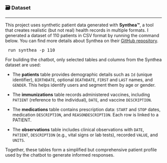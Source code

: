### 🗃️ Dataset
---
This project uses synthetic patient data generated with **Synthea™**, a tool that creates realistic (but not real) health records in multiple formats. I generated a dataset of 110 patients in CSV format by running the command below. You can find more details about Synthea on their [GitHub repository](https://github.com/synthetichealth/synthea).
<pre> run_synthea -p 110 </pre>

For building the chatbot, only selected tables and columns from the Synthea dataset are used:

- The **patients** table provides demographic details such as `Id` (unique identifier), `BIRTHDATE`, optional `DEATHDATE`, `FIRST` and `LAST` names, and `GENDER`. This helps identify users and segment them by age or gender.

- The **immunizations** table records administered vaccines, including `PATIENT` (reference to the individual), `DATE`, and vaccine `DESCRIPTION`.

- The **medications** table contains prescription data: `START` and `STOP` dates, medication `DESCRIPTION`, and `REASONDESCRIPTION`. Each row is linked to a PATIENT.

- The **observations** table includes clinical observations with `DATE`, `PATIENT`, `DESCRIPTION` (e.g., vital signs or lab tests), recorded `VALUE`, and `UNITS`.

Together, these tables form a simplified but comprehensive patient profile used by the chatbot to generate informed responses.
